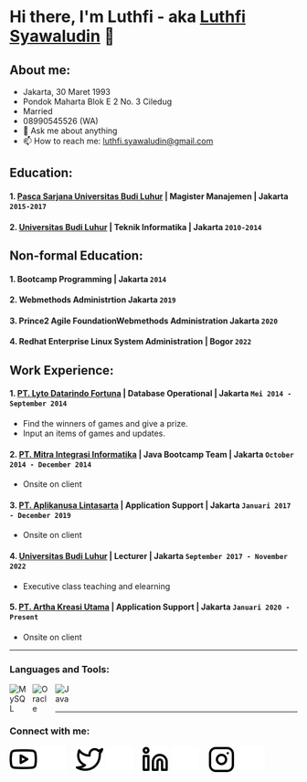 # Hi there, I'm Luthfi - aka [Luthfi Syawaludin](https://id.linkedin.com/in/luthfi-syawaludin) 👋
## About me:
- Jakarta, 30 Maret 1993
- Pondok Maharta Blok E 2 No. 3 Ciledug
- Married
- 08990545526 (WA)
- 💬 Ask me about anything
- 📫 How to reach me: luthfi.syawaludin@gmail.com

## Education:

#### 1. [Pasca Sarjana Universitas Budi Luhur](https://www.budiluhur.ac.id) | Magister Manajemen | Jakarta `2015-2017`
#### 2. [Universitas Budi Luhur](https://www.budiluhur.ac.id) | Teknik Informatika | Jakarta `2010-2014`

## Non-formal Education:

#### 1. Bootcamp Programming | Jakarta `2014`
#### 2. Webmethods Administrtion Jakarta `2019`
#### 3. Prince2 Agile FoundationWebmethods Administration Jakarta `2020`
#### 4. Redhat Enterprise Linux System Administration | Bogor `2022`

## Work Experience:
#### 1. [PT. Lyto Datarindo Fortuna](https://id.linkedin.com/company/lyto-datarindo-fortuna-pt) | Database Operational | Jakarta `Mei 2014 - September 2014`
   - Find the winners of games and give a prize.
   - Input an items of games and updates.
#### 2. [PT. Mitra Integrasi Informatika](https://www.mii.co.id) | Java Bootcamp Team | Jakarta `October 2014 - December 2014`
   - Onsite on client
#### 3. [PT. Aplikanusa Lintasarta](https://www.lintasarta.net) | Application Support | Jakarta `Januari 2017 - December 2019`
   - Onsite on client
#### 4. [Universitas Budi Luhur](https://www.budiluhur.ac.id) | Lecturer | Jakarta `September 2017 - November 2022`
   - Executive class teaching and elearning
#### 5. [PT. Artha Kreasi Utama](https://www.pt-aku.com) | Application Support | Jakarta `Januari 2020 - Present`
   - Onsite on client
---

### Languages and Tools:

[<img align="left" alt="MySQL" width="30px" src="https://cdn.jsdelivr.net/gh/devicons/devicon/icons/mysql/mysql-original.svg" style="padding-right:10px;" />][webdev]
[<img align="left" alt="Oracle" width="30px" src="https://github.com/cencen30/cencen30/assets/158983796/509c86e6-5172-40a8-adc5-460e6974ea3b" style="padding-right:10px;" />][webdev]
[<img align="left" alt="Java" width="30px" src="https://github.com/cencen30/cencen30/assets/158983796/23044039-f211-4f2f-9e24-84e3a68fa687" style="padding-right:10px;" />][webdev]

<br />
<br />

---
### Connect with me:

[![website](./img/youtube-light.svg)](https://www.youtube.com/channel/UC22xix7qvwpYWnSQ5QEYtAQ#gh-light-mode-only)
[![website](./img/youtube-dark.svg)](https://www.youtube.com/channel/UC22xix7qvwpYWnSQ5QEYtAQ#gh-dark-mode-only)
&nbsp;&nbsp;
[![website](./img/twitter-light.svg)](https://twitter.com/vincentwwidyan#gh-light-mode-only)
[![website](./img/twitter-dark.svg)](https://twitter.com/vincentwwidyan#gh-dark-mode-only)
&nbsp;&nbsp;
[![website](./img/linkedin-light.svg)](https://www.linkedin.com/in/vincentwidyan#gh-light-mode-only)
[![website](./img/linkedin-dark.svg)](https://www.linkedin.com/in/vincentwidyan#gh-dark-mode-only)
&nbsp;&nbsp;
[![website](./img/instagram-light.svg)](https://instagram.com/vincentwwidyan#gh-light-mode-only)
[![website](./img/instagram-dark.svg)](https://instagram.com/vincentwwidyan#gh-dark-mode-only)



[webdev]: https://github.com/vincentwidyan/vincentwidyan
